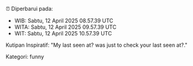 ⏰ Diperbarui pada:
- WIB: Sabtu, 12 April 2025 08.57.39 UTC
- WITA: Sabtu, 12 April 2025 09.57.39 UTC
- WIT: Sabtu, 12 April 2025 10.57.39 UTC

Kutipan Inspiratif:
"My last seen at? was just to check your last seen at?."


Kategori: funny

